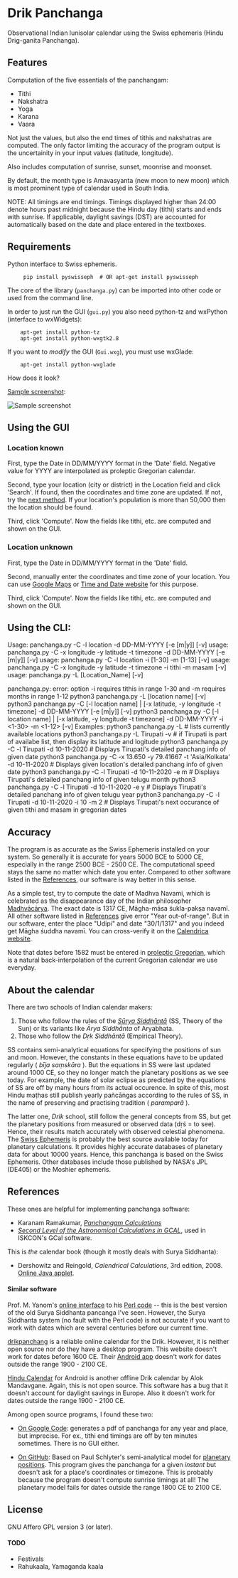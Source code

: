 Drik Panchanga
==============

Observational Indian lunisolar calendar using the Swiss ephemeris (Hindu
Drig-ganita Panchanga).

Features
--------

Computation of the five essentials of the panchangam:
* Tithi
* Nakshatra
* Yoga
* Karana
* Vaara

Not just the values, but also the end times of tithis and nakshatras
are computed. The only factor limiting the accuracy of the program
output is the uncertainity in your input values (latitude, longitude).

Also includes computation of sunrise, sunset, moonrise and moonset.

By default, the month type is Amavasyanta (new moon to new moon) which
is most prominent type of calendar used in South India.

NOTE:
All timings are end timings. Timings displayed higher than 24:00 denote
hours past midnight because the Hindu day (tithi) starts and ends with
sunrise. If applicable, daylight savings (DST) are accounted for
automatically based on the date and place entered in the textboxes.


Requirements
------------

Python interface to Swiss ephemeris.
```
     pip install pyswisseph  # OR apt-get install pyswisseph
```
The core of the library (`panchanga.py`) can be imported into other code
or used from the command line.

In order to just _run_ the GUI (`gui.py`) you also need python-tz and
wxPython (interface to wxWidgets):
```
    apt-get install python-tz
    apt-get install python-wxgtk2.8
```

If you want to _modify_ the GUI (`Gui.wxg`), you must use wxGlade:
```
    apt-get install python-wxglade
```

How does it look?

[Sample screenshot](https://raw.githubusercontent.com/bdsatish/drik-panchanga/master/screenshot.jpg):

![Sample screenshot](https://raw.githubusercontent.com/bdsatish/drik-panchanga/master/screenshot.jpg "Hindu Panchanga")

Using the GUI
-------------

### Location known

First, type the Date in DD/MM/YYYY format in the 'Date' field. Negative value for YYYY are
interpolated as proleptic Gregorian calendar.

Second, type your location (city or district) in the Location field and click 'Search'.  If found,
then the coordinates and time zone are updated. If not, try the [next method](#location-unknown).
If your location's population is more than 50,000 then the location should be found.

Third, click 'Compute'. Now the fields like tithi, etc. are computed and shown on the GUI.

### Location unknown

First, type the Date in DD/MM/YYYY format in the 'Date' field.

Second, manually enter the coordinates and time zone of your location. You can use
[Google Maps](http://maps.google.com) or [Time and Date website](http://www.timeanddate.com/) for
this purpose.

Third, click 'Compute'.  Now the fields like tithi, etc. are computed and shown on the GUI.


Using the CLI:
--------------
Usage: panchanga.py -C -l location -d DD-MM-YYYY [-e [m|y]] [-v]
usage: panchanga.py -C -x longitude -y latitude -t timezone -d DD-MM-YYYY [-e [m|y]] [-v]
usage: panchanga.py -C -l location -i [1-30] -m [1-13] [-v]
usage: panchanga.py -C -x longitude -y latitude -t timezone -i tithi -m masam [-v]
usage: panchanga.py -L [Location_Name] [-v]

panchanga.py: error: option -i requires tithis in range 1-30 and -m requires months in range 1-12
python3 panchanga.py -L [location name] [-v]
python3 panchanga.py -C [-l location name] | [-x latitude, -y longitude -t timezone] -d DD-MM-YYYY [-e [m|y]] [-v]
python3 panchanga.py -C [-l location name] | [-x latitude, -y longitude -t timezone] -d DD-MM-YYYY -i <1-30>  -m <1-12> [-v]
Examples:
python3 panchanga.py -L                            # lists currently available locations
python3 panchanga.py -L Tirupati -v                # if Tirupati is part of availabe list, then display its latitude and logitude
python3 panchanga.py -C -l Tirupati -d 10-11-2020  # Displays Tirupati's detailed panchang info of given date
python3 panchanga.py -C -x 13.650  -y 79.41667 -t 'Asia/Kolkata' -d 10-11-2020  # Displays given location's detailed panchang info of given date
python3 panchanga.py -C -l Tirupati -d 10-11-2020 -e m  # Displays Tirupati's detailed panchang info of given telugu month
python3 panchanga.py -C -l Tirupati -d 10-11-2020 -e y  # Displays Tirupati's detailed panchang info of given telugu year
python3 panchanga.py -C -l Tirupati -d 10-11-2020 -i 10 -m 2  # Displays Tirupati's next occurance of given tithi and masam in gregorian dates

Accuracy
--------

The program is as accurate as the Swiss Ephemeris installed on your system. So generally it is
accurate for years 5000 BCE to 5000 CE, especially in the range 2500 BCE - 2500 CE. The
computational speed stays the same no matter which date you enter. Compared to other software listed
in the [References](#references), our software is way better in this sense.

As a simple test, try to compute the date of Madhva Navami, which is celebrated as the disappearance
day of the Indian philosopher [Madhvācārya](http://en.wikipedia.org/wiki/Madhvacharya). The exact
date is 1317 CE, Māgha-māsa śukla-pakṣa navamī. All other software listed in
[References](#references) give error "Year out-of-range".  But in our software, enter the place
"Udipi" and date "30/1/1317" and you indeed get Māgha śuddha navamī. You can cross-verify it on the
[Calendrica website](http://emr.cs.iit.edu/home/reingold/calendar-book/Calendrica.html).

Note that dates before 1582 must be entered in
[proleptic Gregorian](https://en.wikipedia.org/wiki/Proleptic_Gregorian_calendar), which is a
natural back-interpolation of the current Gregorian calendar we use everyday.


About the calendar
------------------

There are two schools of Indian calendar makers:

1. Those who follow the rules of the [_Sūrya Siddhāntā_](http://en.wikipedia.org/wiki/Surya_Siddhanta)
   (SS, Theory of the Sun) or its variants like _Ārya Siddhānta_ of Aryabhata.
2. Those who follow the _Dṛk Siddhāntā_ (Empirical Theory).

SS contains semi-analytical equations for specifying the positions of sun and moon.
However, the constants in these equations have to be updated regularly ( _bīja saṃskāra_ ).
But the equations in SS were last updated around 1000 CE, so they no longer match the
planetary positions as we see today. For example, the date of solar eclipse as predicted
by the equations of SS are off by many hours from its actual occurence. In spite of this,
most Hindu maṭhas still publish yearly pañcāṅgas according to the rules of SS, in the name
of preserving and practising tradition ( _paramparā_ ).

The latter one, _Drik_ school, still follow the general concepts from SS,
but get the planetary positions from measured or observed data (dṛś = to see).
Hence, their results match accurately with observed celestial phenomena.
The [Swiss Ephemeris](http://www.astro.com/swisseph/swephinfo_e.htm) is probably
the best source available today for planetary calculations. It provides highly
accurate databases of planetary data for about 10000 years. Hence, this panchanga
is based on the Swiss Ephemeris. Other databases include those published by NASA's
JPL (DE405) or the Moshier ephemeris.


References
----------

These ones are helpful for implementing panchanga software:
* Karanam Ramakumar, [_Panchangam Calculations_](http://archive.org/details/PanchangamCalculations)
* [_Second Level of the Astronomical Calculations in GCAL_](http://www.krishnadays.com/eng/index.php?option=com_docman&task=doc_download&gid=7&Itemid=58),
 used in ISKCON's GCal software.

This is _the_ calendar book (though it mostly deals with Surya Siddhanta):
* Dershowitz and Reingold, _Calendrical Calculations_, 3rd edition, 2008.
  [Online Java applet](http://emr.cs.iit.edu/home/reingold/calendar-book/Calendrica.html).

#### Similar software ####

Prof. M. Yanom's [online interface](http://www.cc.kyoto-su.ac.jp/~yanom/pancanga/)
to his [Perl code](http://www.cc.kyoto-su.ac.jp/~yanom/sanskrit/pancanga/pancanga3.13) -- this
is the best version of the old Surya Siddhanta pancanga I've seen. However, the Surya Siddhanta
system (no fault with the Perl code) is not accurate if you want to work with dates which are
several centuries before our current time.

[drikpanchang](http://drikpanchang.com) is a reliable online calendar for the Drik.  However, it is
neither open source nor do they have a desktop program. This website doesn't work for dates before
1600 CE. Their [Android app](https://play.google.com/store/apps/details?id=com.drikp.core) doesn't
work for dates outside the range 1900 - 2100 CE.


[Hindu Calendar](https://play.google.com/store/apps/details?id=com.alokmandavgane.hinducalendar)
for Android is another offline Drik calendar by Alok Mandavgane. Again, this is
not open source. This software has a bug that it doesn't account for daylight savings
in Europe. Also it doesn't work for dates outside the range 1900 - 2100 CE.

Among open source programs, I found these two:

* [On Google Code](http://panchangam.googlecode.com/svn/calc-v2): generates a pdf of
panchanga for any year and place, but imprecise. For ex., tithi end timings are off
by ten minutes sometimes. There is no GUI either.

* [On GitHub](https://github.com/santhoshn/panchanga): Based on Paul Schlyter's
semi-analytical model for [planetary positions](http://stjarnhimlen.se/comp/ppcomp.html).
This program gives the panchanga for a given _instant_ but doesn't ask for a place's
coordinates or timezone. This is probably because the program doesn't compute sunrise
timings at all! The planetary model fails for dates outside the range 1800 CE to 2100 CE.


License
-------

GNU Affero GPL version 3 (or later).


#### TODO ####

* Festivals
* Rahukaala, Yamaganda kaala
